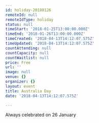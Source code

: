 ```yaml
---
id: holiday-20180126
remoteId: null
remoteIdType: holiday
status: null
timeStart: '2018-01-25T13:00:00.000Z'
timeEnd: '2018-01-26T13:00:00.000Z'
timeCreated: '2018-04-13T14:12:07.575Z'
timeUpdated: '2018-04-13T14:12:07.575Z'
countAttending: null
countCapacity: null
countWaitlist: null
price: Free
url: ''
image: null
venue: {}
organizer: {}
layout: event
title: Australia Day
date: '2018-04-13T14:12:07.575Z'

---
```

Always celebrated on 26 January

